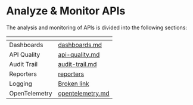# Analyze & Monitor APIs

The analysis and monitoring of APIs is divided into the following sections:

<table data-view="cards"><thead><tr><th></th><th data-hidden data-card-target data-type="content-ref"></th></tr></thead><tbody><tr><td>Dashboards</td><td><a href="dashboards.md">dashboards.md</a></td></tr><tr><td>API Quality</td><td><a href="api-quality.md">api-quality.md</a></td></tr><tr><td>Audit Trail</td><td><a href="audit-trail.md">audit-trail.md</a></td></tr><tr><td>Reporters</td><td><a href="reporters/">reporters</a></td></tr><tr><td>Logging</td><td><a href="broken-reference">Broken link</a></td></tr><tr><td>OpenTelemetry</td><td><a href="opentelemetry.md">opentelemetry.md</a></td></tr></tbody></table>
